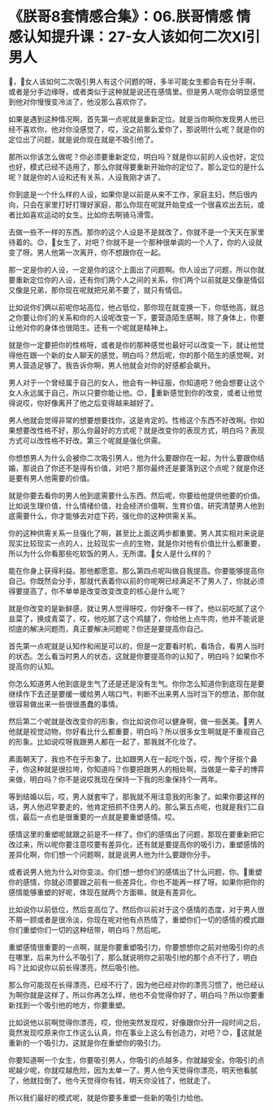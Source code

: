 # 《朕哥8套情感合集》：06.朕哥情感 情感认知提升课：27-女人该如何二次XI引男人

🎼，🎼女人该如何二次吸引男人有这个问题的呀，多半可能女生都会有在分手啊，或者是分手边缘呀，或者类似于这种就是说还在感情里。但是男人呢你会明显感觉到他对你慢慢变冷淡了，他没那么喜欢你了。

如果是遇到这种情况啊，首先第一点呢就是重新定位。就是当你啊你发现男人他已经不喜欢你，他对你没感觉了，哎，没之前那么爱你了，那说明什么呢？就是你的定位出了问题，就是说你现在就是不吸引他了。

那所以你该怎么做呢？你必须要重新定位，明白吗？就是你以前的人设也好，定位也好，模式已经不适用了，那么你就得要重新开始你的定位了。那么定位的是什么呢？就是你的人设和还有关系，人设我刚才讲了。

你到底是一个什么样的人设，如果你是以前是从来不工作，家庭主妇，然后很内向，只会在家里打好打理好家庭，那么你现在呢就开始变成一个很喜欢出去玩，或者比如喜欢运动的女生。比如你去啊骑马滑雪。

去做一些不一样的东西。那你的这个人设是不是就改了，你就不是一个天天在家里待着的。😊，🎼女生了，对吧？你就不是一个那种很单调的一个人了，你的人设就变了呀。男人他第一次离开，你不想跟你在一起。

那一定是你的人设，一定是你的这个上面出了问题啊。你人设出了问题，所以你就要重新定位你的人设，还有你们两个人之间的关系，你们两个以前就是又像是情侣又像是兄弟，那你现在呢就把兄弟不要了，就只有情侣。

比如说你们俩以前呢你站高位，他占低位，那你现在就变换一下，你低他高，就总之你要让你们的关系和你的人设呢改变一下，要营造陌生感啊，除了身体上，你要让他对你的身体也很陌生。还有一个呢就是精神上。

就是你一定要把你的性格呀，或者是你的那种感觉也最好可以改变一下，就让他觉得他在跟一个新的女人聊天的感觉，明白吗？然后呢，你的那个陌生的感觉啊，对男人营造足够了。我告诉你啊，男人他就会对你的好感都会飙升。

男人对于一个曾经属于自己的女人，他会有一种征服，你知道吧？他会想要让这个女人永远属于自己，所以只要你能让他。😊，🎼重新感觉到你的改变，或者让他觉得说哎，你好像离开了他之后变得越来越好了。

男人他就会觉得非常的想要想要找你，这是肯定的。性格这个东西不好改啊。你如果想要改性格不好，那么你最好的方式呢？就是改变你的表现方式，明白吗？表现方式可以改性格不好改。第三个呢就是强化供需。

你想想男人为什么会被你二次吸引男人，他为什么要跟你在一起，为什么要跟你结婚，那说白了你还不是得有价值，对吧？那你最终还是要落到这个点呢？就是你还是要有男人他需要的价值。

就是你要去看你的男人他到底需要什么东西。然后呢，你要给他提供他要的价值。比如说生理价值，什么情绪价值，社会经济价值啊，生育价值，研究清楚男人他到底需要什么，你才能够去对症下药，强化你的这种供需关系。

你的这种供需关系一旦强化了啊，甚至比上面这两步都重要。男人其实相对来说是现实比较现实一点的人，比较现实一点的生物，就是你对他有价值比什么都重要，所以为什么你看那些吃软饭的男人，无所谓。🎼女人是什么样的？

能在你身上获得利益。那他都愿意。那么第四点呢叫做自我提高。你要能够提高你自己。你既然会分手，那就代表着你以前的你呢啊已经满足不了男人了，你就必须得要提高了，你不单单是改变改变改变的核心是什么呢？

就是你改变的是新鲜感，就让男人觉得呀哎，你好像不一样了。他以前吃腻了这个韭菜了，换成青菜了，哎，他吃腻了这个鸡腿了，你给他上点牛肉，他并不能说是彻底的解决问题而，真正要解决问题呢？你还是要提高你自己。

首先第一点呢就是认知作和闹是可以的，但是一定要看时机，看场合，看男人当时的状态。怎么看当时男人的状态，这就是你要提高你的认知了，明白吗？如果你不提高你的认知。

你怎么知道男人他到底是生气了还是还是没有生气。你你怎么知道你到底现在是要继续作下去还是要缓一缓给男人喘口气，判断不出来男人当时当下的想法，那你就很容易做出来一些很很愚蠢的事情。

然后第二个呢就是改改变你的形象，你比如说你可以健身啊，做一些医美。🎼男人他就是视觉动物，你好看比什么都重要，明白吗？所以很多女生啊就是不重视自己的形象。比如说哎呀我跟男人都在一起了，那我就不化妆了。

素面朝天了，我也不在乎形象了。比如跟男人在一起吃个饭，哎，掏个牙抠个鼻子，你这种就是很拉垮，你知道吗？你要把跟男人的相处啊，当做是一辈子的博弈来做，明白吗？你不是说哎我现在保持一下我的形象保持个一两年。

等到结婚以后，哎，男人就套牢了，那我就不用注意我的形象了。如果你要这样的话，男人他迟早要走的，他肯定扭抓不住男人的。那么第五点呢，也就是我们二自信，最后一点也是很重要的一点就是要重塑感情。哎。

感情这里的重塑呢就跟之前是不一样了。你们的感情出了问题，那现在要重新把它改过来，所以呢你要注意哎要有差异化，还有就是要提高你的吸引力，重塑感情的差异化啊，你们想一个问题啊，就是说男人他为什么要跟你分手。

或者说男人他为什么对你变淡。你们想一想你们的感情出了什么问题，你。🎼重塑你的感情，你就必须要跟之前有一些差异化，你也不能再一样了呀。如果你把你的感情能够重塑的好呢，体现在就两个方面嘛，就是有差异化。

比如说你以前低位，然后变高位了。然后你以前对于这个感情的态度，对于男人很不屑一顾或者是很冷淡，你现在呢对他有点热情了，重塑你们一切的感情的模式跟你们重塑你们一切的这种纽带，明白吗？然后呢。

重塑感情很重要的一点啊，就是你要重塑吸引力，你要想想你之前对他吸引你的点在哪里，后来为什么不吸引了，那么就说明你之前吸引他的那个点不行了，明白吗？比如说你以前长得漂亮，然后吸引他。

那么你可能现在长得漂亮，已经不行了，因为他已经对你的漂亮习惯了，他已经认为啊你就是这样了，所以你再怎么样，他也不会觉得你好了，明白吗？所以你要重新找到一个吸引他的地方，你要重塑。

比如说他以前啊觉得你漂亮，哎，但他突然发现哎，好像跟你分开一段时间之后，竟然发现哎原来你工作这么认真，你在事业上这么有创造力，对吧？😊，🎼这就是重新的一个吸引力。这就是你在重塑你的吸引力。

你要知道啊一个女生，你要吸引男人，你吸引的点越多，你就越安全。你吸引的点呢越少呢，你就哎越危险，因为太单一了。男人他今天觉得你漂亮，明天他看腻了，他就拉倒了。他今天觉得你有钱，明天你没钱了，他就走了。

所以我们最好的模式呢，就是你要多重塑一些新的吸引力给他。